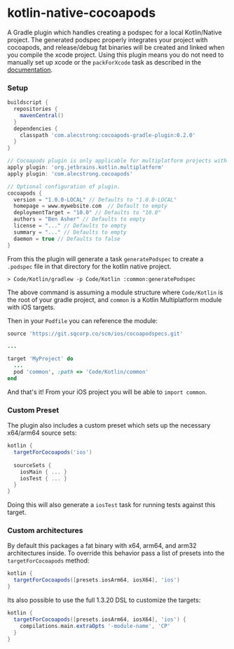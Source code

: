 # kotlin-native-cocoapods

A Gradle plugin which handles creating a podspec for a local Kotlin/Native project. The generated podspec properly integrates your project with cocoapods, and release/debug fat binaries will be created and linked when you compile the xcode project. Using this plugin means you do not need to manually set up xcode or the `packForXcode` task as described in the [documentation](https://kotlinlang.org/docs/tutorials/native/mpp-ios-android.html#creating-ios-application).

### Setup

```groovy
buildscript {
  repositories {
    mavenCentral()
  }
  dependencies {
    classpath 'com.alecstrong:cocoapods-gradle-plugin:0.2.0'
  }
}

// Cocoapods plugin is only applicable for multiplatform projects with Kotlin/Native
apply plugin: 'org.jetbrains.kotlin.multiplatform'
apply plugin: 'com.alecstrong.cocoapods'

// Optional configuration of plugin.
cocoapods {
  version = "1.0.0-LOCAL" // Defaults to "1.0.0-LOCAL"
  homepage = www.mywebsite.com  // Default to empty
  deploymentTarget = "10.0" // Defaults to "10.0"
  authors = "Ben Asher" // Defaults to empty
  license = "..." // Defaults to empty
  summary = "..." // Defaults to empty
  daemon = true // Defaults to false
}
```

From this the plugin will generate a task `generatePodspec` to create a `.podspec` file in that directory for the kotlin native project.

```
> Code/Kotlin/gradlew -p Code/Kotlin :common:generatePodspec
```

The above command is assuming a module structure where `Code/Kotlin` is the root of your gradle project, and `common` is a Kotlin Multiplatform module with iOS targets.

Then in your `Podfile` you can reference the module:

```ruby
source 'https://git.sqcorp.co/scm/ios/cocoapodspecs.git'

...

target 'MyProject' do
  ...
  pod 'common', :path => 'Code/Kotlin/common'
end
```

And that's it! From your iOS project you will be able to `import common`.

### Custom Preset

The plugin also includes a custom preset which sets up the necessary x64/arm64 source sets:

```groovy
kotlin {
  targetForCocoapods('ios')
  
  sourceSets {
    iosMain { ... }
    iosTest { ... }
  }
}
```

Doing this will also generate a `iosTest` task for running tests against this target.

### Custom architectures

By default this packages a fat binary with x64, arm64, and arm32 architectures inside. To override this behavior pass a list of presets into the `targetForCocoapods` method:

```groovy
kotlin {
  targetForCocoapods([presets.iosArm64, iosX64], 'ios')
}
```

Its also possible to use the full 1.3.20 DSL to customize the targets:


```groovy
kotlin {
  targetForCocoapods([presets.iosArm64, iosX64], 'ios') {
    compilations.main.extraOpts '-module-name', 'CP'
  }
}
```
